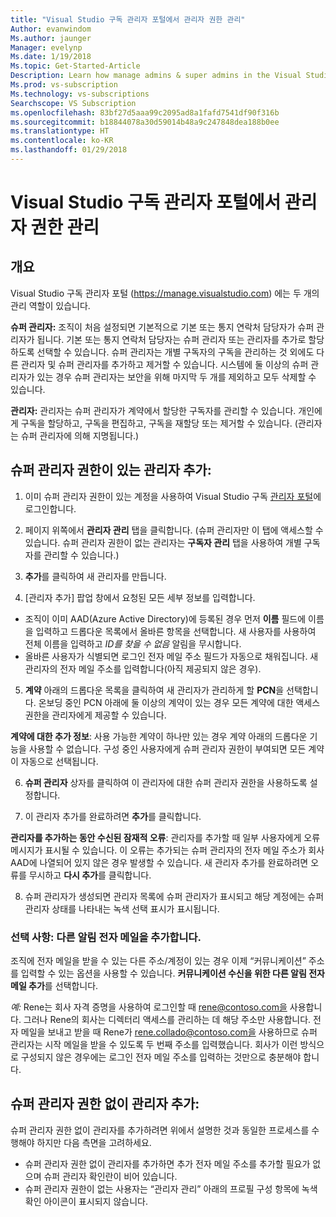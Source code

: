 ```yaml
---
title: "Visual Studio 구독 관리자 포털에서 관리자 권한 관리"
Author: evanwindom
Ms.author: jaunger
Manager: evelynp
Ms.date: 1/19/2018
Ms.topic: Get-Started-Article
Description: Learn how manage admins & super admins in the Visual Studio Subscriptions Administrator Portal.
Ms.prod: vs-subscription
Ms.technology: vs-subscriptions
Searchscope: VS Subscription
ms.openlocfilehash: 83bf27d5aaa99c2095ad8a1fafd7541df90f316b
ms.sourcegitcommit: b18844078a30d59014b48a9c247848dea188b0ee
ms.translationtype: HT
ms.contentlocale: ko-KR
ms.lasthandoff: 01/29/2018
---
```

# <a name="managing-administrator-rights-in-the-visual-studio-subscriptions-administrator-portal"></a>Visual Studio 구독 관리자 포털에서 관리자 권한 관리

## <a name="overview"></a>개요 
Visual Studio 구독 관리자 포털 (https://manage.visualstudio.com) 에는 두 개의 관리 역할이 있습니다.

**슈퍼 관리자:** 조직이 처음 설정되면 기본적으로 기본 또는 통지 연락처 담당자가 슈퍼 관리자가 됩니다. 기본 또는 통지 연락처 담당자는 슈퍼 관리자 또는 관리자를 추가로 할당하도록 선택할 수 있습니다. 슈퍼 관리자는 개별 구독자의 구독을 관리하는 것 외에도 다른 관리자 및 슈퍼 관리자를 추가하고 제거할 수 있습니다. 시스템에 둘 이상의 슈퍼 관리자가 있는 경우 슈퍼 관리자는 보안을 위해 마지막 두 개를 제외하고 모두 삭제할 수 있습니다. 

**관리자:** 관리자는 슈퍼 관리자가 계약에서 할당한 구독자를 관리할 수 있습니다.  개인에게 구독을 할당하고, 구독을 편집하고, 구독을 재할당 또는 제거할 수 있습니다.   (관리자는 슈퍼 관리자에 의해 지명됩니다.)  

## <a name="adding-an-administrator-with-super-admin-rights"></a>슈퍼 관리자 권한이 **있는** 관리자 추가:

1. 이미 슈퍼 관리자 권한이 있는 계정을 사용하여 Visual Studio 구독 [관리자 포털](https://manage.visualstudio.com)에 로그인합니다.

2. 페이지 위쪽에서 **관리자 관리** 탭을 클릭합니다. (슈퍼 관리자만 이 탭에 액세스할 수 있습니다.  슈퍼 관리자 권한이 없는 관리자는 **구독자 관리** 탭을 사용하여 개별 구독자를 관리할 수 있습니다.)

3. **추가**를 클릭하여 새 관리자를 만듭니다. 

4. [관리자 추가] 팝업 창에서 요청된 모든 세부 정보를 입력합니다.
  - 조직이 이미 AAD(Azure Active Directory)에 등록된 경우 먼저 **이름** 필드에 이름을 입력하고 드롭다운 목록에서 올바른 항목을 선택합니다. 새 사용자를 사용하여 전체 이름을 입력하고 *ID를 찾을 수 없음* 알림을 무시합니다.
  - 올바른 사용자가 식별되면 로그인 전자 메일 주소 필드가 자동으로 채워집니다. 새 관리자의 전자 메일 주소를 입력합니다(아직 제공되지 않은 경우).

5. **계약** 아래의 드롭다운 목록을 클릭하여 새 관리자가 관리하게 할 **PCN**을 선택합니다. 온보딩 중인 PCN 아래에 둘 이상의 계약이 있는 경우 모든 계약에 대한 액세스 권한을 관리자에게 제공할 수 있습니다. 

**계약에 대한 추가 정보**: 사용 가능한 계약이 하나만 있는 경우 계약 아래의 드롭다운 기능을 사용할 수 없습니다.  구성 중인 사용자에게 슈퍼 관리자 권한이 부여되면 모든 계약이 자동으로 선택됩니다.

6. **슈퍼 관리자** 상자를 클릭하여 이 관리자에 대한 슈퍼 관리자 권한을 사용하도록 설정합니다.  

7. 이 관리자 추가를 완료하려면 **추가**를 클릭합니다.

**관리자를 추가하는 동안 수신된 잠재적 오류**: 관리자를 추가할 때 일부 사용자에게 오류 메시지가 표시될 수 있습니다. 이 오류는 추가되는 슈퍼 관리자의 전자 메일 주소가 회사 AAD에 나열되어 있지 않은 경우 발생할 수 있습니다. 새 관리자 추가를 완료하려면 오류를 무시하고 **다시 추가**를 클릭합니다. 

8. 슈퍼 관리자가 생성되면 관리자 목록에 슈퍼 관리자가 표시되고 해당 계정에는 슈퍼 관리자 상태를 나타내는 녹색 선택 표시가 표시됩니다. 

### <a name="optional--add-a-different-notification-email"></a>선택 사항: 다른 알림 전자 메일을 추가합니다.
조직에 전자 메일을 받을 수 있는 다른 주소/계정이 있는 경우 이제 “커뮤니케이션” 주소를 입력할 수 있는 옵션을 사용할 수 있습니다. **커뮤니케이션 수신을 위한 다른 알림 전자 메일 추가**를 선택합니다. 

*예:* Rene는 회사 자격 증명을 사용하여 로그인할 때 rene@contoso.com을 사용합니다.  그러나 Rene의 회사는 디렉터리 액세스를 관리하는 데 해당 주소만 사용합니다.  전자 메일을 보내고 받을 때 Rene가 rene.collado@contoso.com을 사용하므로 슈퍼 관리자는 시작 메일을 받을 수 있도록 두 번째 주소를 입력했습니다.  회사가 이런 방식으로 구성되지 않은 경우에는 로그인 전자 메일 주소를 입력하는 것만으로 충분해야 합니다.

## <a name="adding-an-administrator-without-super-admin-rights"></a>슈퍼 관리자 권한 **없이** 관리자 추가:

슈퍼 관리자 권한 없이 관리자를 추가하려면 위에서 설명한 것과 동일한 프로세스를 수행해야 하지만 다음 측면을 고려하세요.
-  슈퍼 관리자 권한 없이 관리자를 추가하면 추가 전자 메일 주소를 추가할 필요가 없으며 슈퍼 관리자 확인란이 비어 있습니다.
-  슈퍼 관리자 권한이 없는 사용자는 “관리자 관리” 아래의 프로필 구성 항목에 녹색 확인 아이콘이 표시되지 않습니다.
